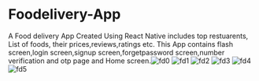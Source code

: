 # Foodelivery-App
A Food delivery App Created Using React Native includes top restuarents, List of foods, their prices,reviews,ratings etc.
This App contains flash screen,login screen,signup screen,forgetpassword screen,number verification and otp page and Home screen.![fd0](https://user-images.githubusercontent.com/109940910/216892193-c39a632e-c90d-4cc2-8275-a069560289c1.jpg)
![fd1](https://user-images.githubusercontent.com/109940910/216892210-9241602c-7611-4bbe-a89c-cb94f2308a9d.jpg)
![fd2](https://user-images.githubusercontent.com/109940910/216892218-b38ea1d8-75da-4167-9624-d8306d7f0ee8.jpg)
![fd3](https://user-images.githubusercontent.com/109940910/216892227-4c9550b1-9038-493e-953b-a0ff01a3fe8f.jpg)
![fd4](https://user-images.githubusercontent.com/109940910/216892233-91e10450-7d9f-4ddd-81bb-d639bd95906f.jpg)
![fd5](https://user-images.githubusercontent.com/109940910/216892237-3dd360ed-ee99-40b7-ab03-48f312ee7a93.jpg)
